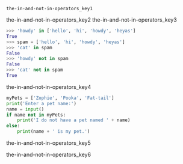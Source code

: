 ```ngMeta
the-in-and-not-in-operators_key1
```

the-in-and-not-in-operators_key2
the-in-and-not-in-operators_key3


```python
>>> 'howdy' in ['hello', 'hi', 'howdy', 'heyas']
True
>>> spam = ['hello', 'hi', 'howdy', 'heyas']
>>> 'cat' in spam
False
>>> 'howdy' not in spam
False
>>> 'cat' not in spam
True
```
the-in-and-not-in-operators_key4


```python
myPets = ['Zophie', 'Pooka', 'Fat-tail']
print('Enter a pet name:')
name = input()
if name not in myPets:
    print('I do not have a pet named ' + name)
else:
    print(name + ' is my pet.')
```
the-in-and-not-in-operators_key5



the-in-and-not-in-operators_key6
